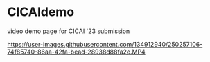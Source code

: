 # CICAIdemo
video demo page for CICAI '23 submission

https://user-images.githubusercontent.com/134912940/250257106-74f85740-86aa-42fa-bead-28938d88fa2e.MP4
